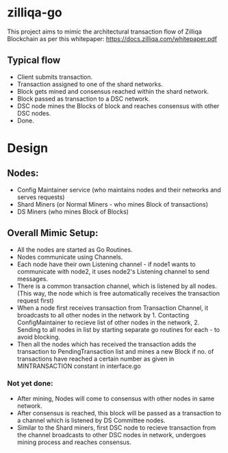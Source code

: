# zilliqa-go
This project aims to mimic the architectural transaction flow of Zilliqa Blockchain as per this whitepaper: https://docs.zilliqa.com/whitepaper.pdf

## Typical flow
- Client submits transaction.
- Transaction assigned to one of the shard networks.
- Block gets mined and consensus reached within the shard network.
- Block passed as transaction to a DSC network.
- DSC node mines the Blocks of block and reaches consensus with other DSC nodes.
- Done.

# Design
## Nodes: 
- Config Maintainer service (who maintains nodes and their networks and serves requests)
- Shard Miners (or Normal Miners - who mines Block of transactions)
- DS Miners (who mines Block of Blocks)

## Overall Mimic Setup:
- All the nodes are started as Go Routines.
- Nodes communicate using Channels. 
- Each node have their own Listening channel - if node1 wants to communicate with node2, it uses node2's Listening channel to send messages.
- There is a common transaction channel, which is listened by all nodes. (This way, the node which is free automatically receives the transaction request first)
- When a node first receives transaction from Transaction Channel, it broadcasts to all other nodes in the network by 1. Contacting ConfigMaintainer to recieve list of other nodes in the network, 2. Sending to all nodes in list by starting separate go routines for each - to avoid blocking.
- Then all the nodes which has received the transaction adds the transaction to PendingTransaction list and mines a new Block if no. of transactions have reached a certain number as given in MINTRANSACTION constant in interface.go

### Not yet done:
- After mining, Nodes will come to consensus with other nodes in same network.
- After consensus is reached, this block will be passed as a transaction to a channel which is listened by DS Committee nodes. 
- Similar to the Shard miners, first DSC node to recieve transaction from the channel broadcasts to other DSC nodes in network, undergoes mining process and reaches consensus.
